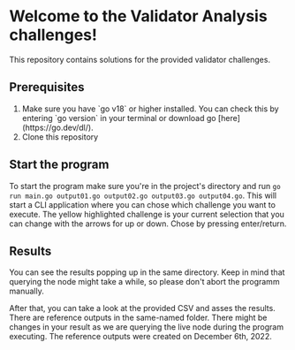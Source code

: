 # Welcome to the Validator Analysis challenges! 

This repository contains solutions for the provided validator challenges. 

## Prerequisites

<ol>
<li> Make sure you have `go v18` or higher installed. You can check this by entering `go version` in your terminal or download go [here](https://go.dev/dl/). </li>
<li> Clone this repository </li>
</ol>

## Start the program

To start the program make sure you're in the project's directory and run `go run main.go output01.go output02.go output03.go output04.go`.
This will start a CLI application where you can chose which challenge you want to execute. The yellow highlighted challenge is your current selection that you can change with the arrows for up or down. Chose by pressing enter/return. 

## Results

You can see the results popping up in the same directory. Keep in mind that querying the node might take a while, so please don't abort the programm manually. 

After that, you can take a look at the provided CSV and asses the results. There are reference outputs in the same-named folder. There might be changes in your result as we are querying the live node during the program executing. The reference outputs were created on December 6th, 2022. 